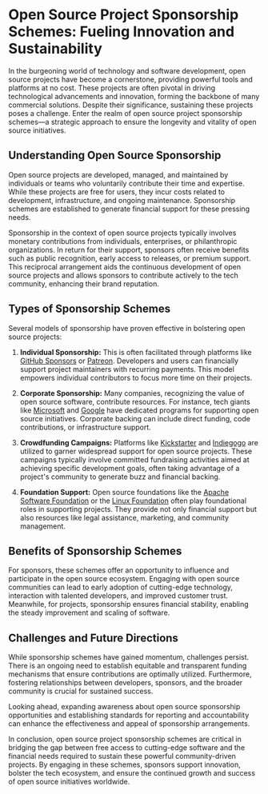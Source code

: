 # Open Source Project Sponsorship Schemes: Fueling Innovation and Sustainability

In the burgeoning world of technology and software development, open source projects have become a cornerstone, providing powerful tools and platforms at no cost. These projects are often pivotal in driving technological advancements and innovation, forming the backbone of many commercial solutions. Despite their significance, sustaining these projects poses a challenge. Enter the realm of open source project sponsorship schemes—a strategic approach to ensure the longevity and vitality of open source initiatives.

## Understanding Open Source Sponsorship

Open source projects are developed, managed, and maintained by individuals or teams who voluntarily contribute their time and expertise. While these projects are free for users, they incur costs related to development, infrastructure, and ongoing maintenance. Sponsorship schemes are established to generate financial support for these pressing needs.

Sponsorship in the context of open source projects typically involves monetary contributions from individuals, enterprises, or philanthropic organizations. In return for their support, sponsors often receive benefits such as public recognition, early access to releases, or premium support. This reciprocal arrangement aids the continuous development of open source projects and allows sponsors to contribute actively to the tech community, enhancing their brand reputation.

## Types of Sponsorship Schemes

Several models of sponsorship have proven effective in bolstering open source projects:

1. **Individual Sponsorship:** This is often facilitated through platforms like [GitHub Sponsors](https://github.com/sponsors) or [Patreon](https://www.patreon.com/). Developers and users can financially support project maintainers with recurring payments. This model empowers individual contributors to focus more time on their projects.

2. **Corporate Sponsorship:** Many companies, recognizing the value of open source software, contribute resources. For instance, tech giants like [Microsoft](https://azure.microsoft.com/en-us/open-source/) and [Google](https://opensource.google/) have dedicated programs for supporting open source initiatives. Corporate backing can include direct funding, code contributions, or infrastructure support.

3. **Crowdfunding Campaigns:** Platforms like [Kickstarter](https://www.kickstarter.com/) and [Indiegogo](https://www.indiegogo.com/) are utilized to garner widespread support for open source projects. These campaigns typically involve committed fundraising activities aimed at achieving specific development goals, often taking advantage of a project's community to generate buzz and financial backing.

4. **Foundation Support:** Open source foundations like the [Apache Software Foundation](https://www.apache.org/foundation/sponsorship.html) or the [Linux Foundation](https://www.linuxfoundation.org/) often play foundational roles in supporting projects. They provide not only financial support but also resources like legal assistance, marketing, and community management.

## Benefits of Sponsorship Schemes

For sponsors, these schemes offer an opportunity to influence and participate in the open source ecosystem. Engaging with open source communities can lead to early adoption of cutting-edge technology, interaction with talented developers, and improved customer trust. Meanwhile, for projects, sponsorship ensures financial stability, enabling the steady improvement and scaling of software.

## Challenges and Future Directions

While sponsorship schemes have gained momentum, challenges persist. There is an ongoing need to establish equitable and transparent funding mechanisms that ensure contributions are optimally utilized. Furthermore, fostering relationships between developers, sponsors, and the broader community is crucial for sustained success.

Looking ahead, expanding awareness about open source sponsorship opportunities and establishing standards for reporting and accountability can enhance the effectiveness and appeal of sponsorship arrangements.

In conclusion, open source project sponsorship schemes are critical in bridging the gap between free access to cutting-edge software and the financial needs required to sustain these powerful community-driven projects. By engaging in these schemes, sponsors support innovation, bolster the tech ecosystem, and ensure the continued growth and success of open source initiatives worldwide.